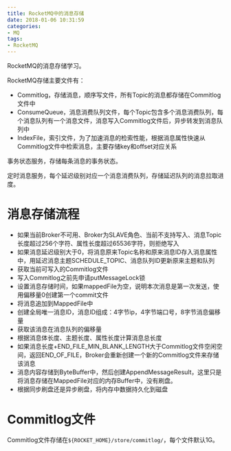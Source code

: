 ```yaml
---
title: RocketMQ中的消息存储
date: 2018-01-06 10:31:59
categories: 
- MQ
tags:
- RocketMQ
---
```


RocketMQ的消息存储学习。

<!--more-->

RocketMQ存储主要文件有：

- Commitlog，存储消息，顺序写文件，所有Topic的消息都存储在Commitlog文件中
- ConsumeQueue，消息消费队列文件，每个Topic包含多个消息消费队列，每个消息队列有一个消息文件，消息写入Commitlog文件后，异步转发到消息队列中
- IndexFile，索引文件，为了加速消息的检索性能，根据消息属性快速从Commitlog文件中检索消息，主要存储key和offset对应关系

事务状态服务，存储每条消息的事务状态。

定时消息服务，每个延迟级别对应一个消息消费队列，存储延迟队列的消息拉取进度。

# 消息存储流程

- 如果当前Broker不可用、Broker为SLAVE角色、当前不支持写入、消息Topic长度超过256个字符、属性长度超过65536字符，则拒绝写入
- 如果消息延迟级别大于0，将消息原来Topic名称和原来消息ID存入消息属性中，用延迟消息主题SCHEDULE_TOPIC、消息队列ID更新原来主题和队列
- 获取当前可写入的Commitlog文件
-  写入Commitlog之前先申请putMessageLock锁
- 设置消息存储时间，如果mappedFile为空，说明本次消息是第一次发送，使用偏移量0创建第一个commit文件
- 将消息追加到MappedFile中
- 创建全局唯一消息ID，消息ID组成：4字节ip，4字节端口号，8字节消息偏移量
- 获取该消息在消息队列的偏移量
- 根据消息体长度、主题长度、属性长度计算消息总长度
- 如果消息长度+END_FILE_MIN_BLANK_LENGTH大于Commitlog文件空闲空间，返回END_OF_FILE，Broker会重新创建一个新的Commitlog文件来存储该消息
- 消息内容存储到ByteBuffer中，然后创建AppendMessageResult，这里只是将消息存储在MappedFile对应的内存Buffer中，没有刷盘。
- 根据同步刷盘还是异步刷盘，将内存中数据持久化到磁盘

# Commitlog文件

Commitlog文件存储在`${ROCKET_HOME}/store/commitlog/`，每个文件默认1G。
